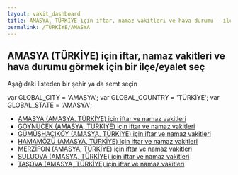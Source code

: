 ```yaml
---
layout: vakit_dashboard
title: AMASYA, TÜRKİYE için iftar, namaz vakitleri ve hava durumu - ilçe/eyalet seç
permalink: /TÜRKİYE/AMASYA
---
```


## AMASYA (TÜRKİYE) için iftar, namaz vakitleri ve hava durumu  görmek için bir ilçe/eyalet seç

Aşağıdaki listeden bir şehir ya da semt seçin



  var GLOBAL_CITY = 'AMASYA';
  var GLOBAL_COUNTRY = 'TÜRKİYE';
  var GLOBAL_STATE = 'AMASYA';
* [AMASYA (AMASYA, TÜRKİYE) için iftar ve namaz vakitleri](/TÜRKİYE/AMASYA/AMASYA)
* [GÖYNÜCEK (AMASYA, TÜRKİYE) için iftar ve namaz vakitleri](/TÜRKİYE/AMASYA/GÖYNÜCEK)
* [GÜMÜŞHACIKÖY (AMASYA, TÜRKİYE) için iftar ve namaz vakitleri](/TÜRKİYE/AMASYA/GÜMÜŞHACIKÖY)
* [HAMAMÖZÜ (AMASYA, TÜRKİYE) için iftar ve namaz vakitleri](/TÜRKİYE/AMASYA/HAMAMÖZÜ)
* [MERZİFON (AMASYA, TÜRKİYE) için iftar ve namaz vakitleri](/TÜRKİYE/AMASYA/MERZİFON)
* [SULUOVA (AMASYA, TÜRKİYE) için iftar ve namaz vakitleri](/TÜRKİYE/AMASYA/SULUOVA)
* [TAŞOVA (AMASYA, TÜRKİYE) için iftar ve namaz vakitleri](/TÜRKİYE/AMASYA/TAŞOVA)
</script>
<script type="text/javascript">